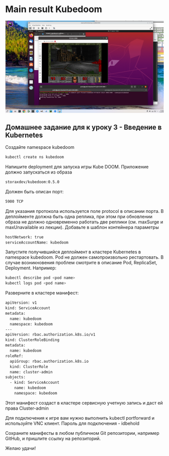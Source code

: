 # Main result Kubedoom

![alt text](https://github.com/anton-png/conteinerization/blob/main/assets/IMG_01.png?raw=true)

## Домашнее задание для к уроку 3 - Введение в Kubernetes

Cоздайте namespace kubedoom
```bash
kubectl create ns kubedoom
```

Напишите deployment для запуска игры Kube DOOM.
Приложение должно запускаться из образа
```bash
storaxdev/kubedoom:0.5.0
```

Должен быть описан порт:
```bash
5900 TCP
```

Для указания протокола используется поле protocol в описании порта.
В деплойменте должна быть одна реплика, при этом при обновлении образа не должно одновременно работать две реплики (см. maxSurge и maxUnavailable из лекции).
Добавьте в шаблон контейнера параметры
```bash
hostNetwork: true
serviceAccountName: kubedoom
```

Запустите получившийся деплоймент в кластере Kubernetes в namespace kubedoom. Pod не должен самопроизвольно рестартовать.
В случае возникновения проблем смотрите в описание Pod, ReplicaSet, Deployment. Например:
```bash
kubectl describe pod <pod name>
kubectl logs pod <pod name>
```

Разверните в кластере манифест:
```bash
apiVersion: v1
kind: ServiceAccount
metadata:
  name: kubedoom
  namespace: kubedoom
---
apiVersion: rbac.authorization.k8s.io/v1
kind: ClusterRoleBinding
metadata:
  name: kubedoom
roleRef:
  apiGroup: rbac.authorization.k8s.io
  kind: ClusterRole
  name: cluster-admin
subjects:
  - kind: ServiceAccount
    name: kubedoom
    namespace: kubedoom
```

Этот манифест создаст в кластере сервисную учетную запись и даст ей права Cluster-admin

Для подключения к игре вам нужно выполнить kubectl portforward и используйте VNC клиент. Пароль для подключения - idbehold

Сохраните манифесты в любом публичном Git репозитории, например GitHub, и пришлите ссылку на репозиторий.

Желаю удачи!